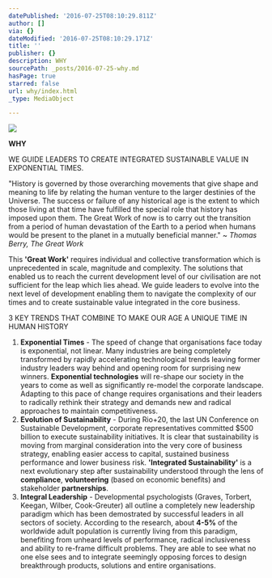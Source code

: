 ```yaml
---
datePublished: '2016-07-25T08:10:29.811Z'
author: []
via: {}
dateModified: '2016-07-25T08:10:29.171Z'
title: ''
publisher: {}
description: WHY
sourcePath: _posts/2016-07-25-why.md
hasPage: true
starred: false
url: why/index.html
_type: MediaObject

---
```

![](https://the-grid-user-content.s3-us-west-2.amazonaws.com/957c4f40-77f5-4f73-bf3f-549f8eb8791d.jpg)

**WHY**

WE GUIDE LEADERS TO CREATE INTEGRATED SUSTAINABLE VALUE IN EXPONENTIAL TIMES.

"History is governed by those overarching movements that give shape and meaning to life by relating the human venture to the larger destinies of the Universe. The success or failure of any historical age is the extent to which those living at that time have fulfilled the special role that history has imposed upon them. The Great Work of now is to carry out the transition from a period of human devastation of the Earth to a period when humans would be present to the planet in a mutually beneficial manner." ~ _Thomas Berry, The Great Work_

This **'Great Work'** requires individual and collective transformation which is unprecedented in scale, magnitude and complexity. The solutions that enabled us to reach the current development level of our civilisation are not sufficient for the leap which lies ahead. We guide leaders to evolve into the next level of development enabling them to navigate the complexity of our times and to create sustainable value integrated in the core business.

3 KEY TRENDS THAT COMBINE TO MAKE OUR AGE A UNIQUE TIME IN HUMAN HISTORY

1. **Exponential Times** - The speed of change that organisations face today is exponential, not linear. Many industries are being completely transformed by rapidly accelerating technological trends leaving former industry leaders way behind and opening room for surprising new winners. **Exponential technologies** will re-shape our society in the years to come as well as significantly re-model the corporate landscape. Adapting to this pace of change requires organisations and their leaders to radically rethink their strategy and demands new and radical approaches to maintain competitiveness.
2. **Evolution of Sustainability** - During Rio+20, the last UN Conference on Sustainable Development, corporate representatives committed $500 billion to execute sustainability initiatives. It is clear that sustainability is moving from marginal consideration into the very core of business strategy, enabling easier access to capital, sustained business performance and lower business risk. **'Integrated Sustainability'** is a next evolutionary step after sustainability understood through the lens of **compliance**, **volunteering** (based on economic benefits) and stakeholder **partnerships**.
3. **Integral Leadership** - Developmental psychologists (Graves, Torbert, Keegan, Wilber, Cook-Greuter) all outline a completely new leadership paradigm which has been demostrated by successful leaders in all sectors of society. According to the research, about **4-5%** of the worldwide adult population is currently living from this paradigm, benefiting from unheard levels of performance, radical inclusiveness and ability to re-frame difficult problems. They are able to see what no one else sees and to integrate seemingly opposing forces to design breakthrough products, solutions and entire organisations.